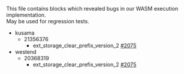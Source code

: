 This file contains blocks which revealed bugs in our WASM execution implementation.  
May be used for regression tests.  
- kusama
  - 21356376
    - ext_storage_clear_prefix_version_2 [#2075](https://github.com/qdrvm/kagome/pull/2075)
- westend
  - 20368319
    - ext_storage_clear_prefix_version_2 [#2075](https://github.com/qdrvm/kagome/pull/2075)
